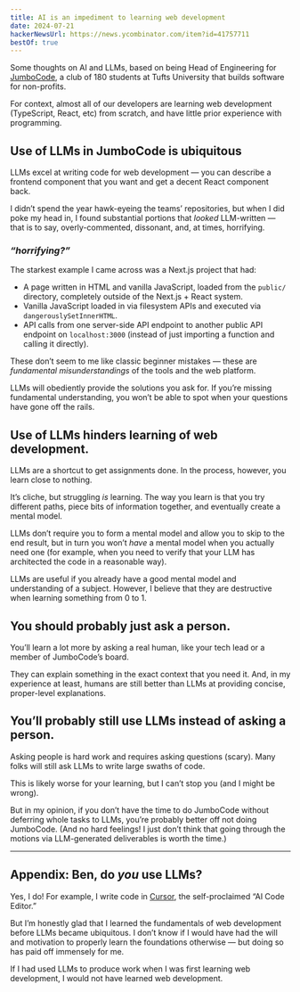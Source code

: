 ```yaml
---
title: AI is an impediment to learning web development
date: 2024-07-21
hackerNewsUrl: https://news.ycombinator.com/item?id=41757711
bestOf: true
---
```


Some thoughts on AI and LLMs, based on being Head of Engineering for [JumboCode](/jumbocode), a club of 180 students at Tufts University that builds software for non-profits.

For context, almost all of our developers are learning web development (TypeScript, React, etc) from scratch, and have little prior experience with programming.

## Use of LLMs in JumboCode is ubiquitous

LLMs excel at writing code for web development — you can describe a frontend component that you want and get a decent React component back.

I didn’t spend the year hawk-eyeing the teams’ repositories, but when I did poke my head in, I found substantial portions that _looked_ LLM-written — that is to say, overly-commented, dissonant, and, at times, horrifying.

### _“horrifying?”_

The starkest example I came across was a Next.js project that had:

- A page written in HTML and vanilla JavaScript, loaded from the `public/` directory, completely outside of the Next.js + React system.
- Vanilla JavaScript loaded in via filesystem APIs and executed via `dangerouslySetInnerHTML`.
- API calls from one server-side API endpoint to another public API endpoint on `localhost:3000` (instead of just importing a function and calling it directly).

These don’t seem to me like classic beginner mistakes — these are _fundamental misunderstandings_ of the tools and the web platform.

LLMs will obediently provide the solutions you ask for. If you’re missing fundamental understanding, you won’t be able to spot when your questions have gone off the rails.

## Use of LLMs hinders learning of web development.

LLMs are a shortcut to get assignments done. In the process, however, you learn close to nothing.

It’s cliche, but struggling _is_ learning. The way you learn is that you try different paths, piece bits of information together, and eventually create a mental model.

LLMs don’t require you to form a mental model and allow you to skip to the end result, but in turn you won’t _have_ a mental model when you actually need one (for example, when you need to verify that your LLM has architected the code in a reasonable way).

LLMs are useful if you already have a good mental model and understanding of a subject. However, I believe that they are destructive when learning something from 0 to 1.

## You should probably just ask a person.

You’ll learn a lot more by asking a real human, like your tech lead or a member of JumboCode’s board.

They can explain something in the exact context that you need it. And, in my experience at least, humans are still better than LLMs at providing concise, proper-level explanations.

## You’ll probably still use LLMs instead of asking a person.

Asking people is hard work and requires asking questions (scary). Many folks will still ask LLMs to write large swaths of code.

This is likely worse for your learning, but I can’t stop you (and I might be wrong).

But in my opinion, if you don’t have the time to do JumboCode without deferring whole tasks to LLMs, you’re probably better off not doing JumboCode. (And no hard feelings! I just don’t think that going through the motions via LLM-generated deliverables is worth the time.)

---

## Appendix: Ben, do _you_ use LLMs?

Yes, I do! For example, I write code in [Cursor](https://cursor.so), the self-proclaimed “AI Code Editor.”

But I’m honestly glad that I learned the fundamentals of web development before LLMs became ubiquitous. I don’t know if I would have had the will and motivation to properly learn the foundations otherwise — but doing so has paid off immensely for me.

If I had used LLMs to produce work when I was first learning web development, I would not have learned web development.
